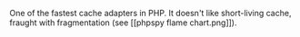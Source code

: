 One of the fastest cache adapters in PHP.
It doesn't like short-living cache, fraught with fragmentation (see [[phpspy flame chart.png]]).

